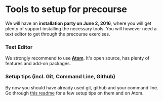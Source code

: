 # Tools to setup for precourse
We will have an **installation party on June 2, 2016**, where you will get plenty of support installing the necessary tools. You will however need a text editor to get through the precourse exercises.

### Text Editor
We strongly recommend to use **[Atom](https://atom.io/)**. It's open source, has plenty of features and add-on packages.

### Setup tips (incl. Git, Command Line, Github)
By now you should have already used git, github and your command line. Go through [this readme](https://github.com/dwyl/dev-setup) for a few setup tips on them and on  Atom.
